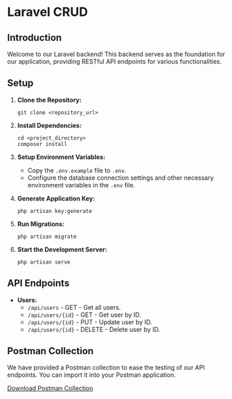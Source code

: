 # Laravel CRUD

## Introduction

Welcome to our Laravel backend! This backend serves as the foundation for our application, providing RESTful API endpoints for various functionalities.

## Setup

1. **Clone the Repository:** 
   ```
   git clone <repository_url>
   ```

2. **Install Dependencies:** 
   ```
   cd <project_directory>
   composer install
   ```

3. **Setup Environment Variables:**
   - Copy the `.env.example` file to `.env`.
   - Configure the database connection settings and other necessary environment variables in the `.env` file.

4. **Generate Application Key:**
   ```
   php artisan key:generate
   ```

5. **Run Migrations:**
   ```
   php artisan migrate
   ```

6. **Start the Development Server:**
   ```
   php artisan serve
   ```

## API Endpoints

- **Users:**
  - `/api/users` - GET - Get all users.
  - `/api/users/{id}` - GET - Get user by ID.
  - `/api/users/{id}` - PUT - Update user by ID.
  - `/api/users/{id}` - DELETE - Delete user by ID.


## Postman Collection

We have provided a Postman collection to ease the testing of our API endpoints. You can import it into your Postman application.

[Download Postman Collection](placeholder_link)